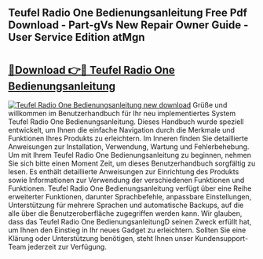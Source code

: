 ## Teufel Radio One Bedienungsanleitung Free Pdf Download - Part-gVs New Repair Owner Guide - User Service Edition atMgn

# <h2><a href="http://df07dg.blite.top/?on=Teufel+Radio+One+Bedienungsanleitung">🔗Download 👉🔴 Teufel Radio One Bedienungsanleitung</a></h2>

[![Teufel Radio One Bedienungsanleitung new download](https://i.imgur.com/lujVjoI.png)](http://df07dg.blite.top/?on=Teufel+Radio+One+Bedienungsanleitung)
Grüße und willkommen im Benutzerhandbuch für Ihr neu implementiertes System Teufel Radio One Bedienungsanleitung. Dieses Handbuch wurde speziell entwickelt, um Ihnen die einfache Navigation durch die Merkmale und Funktionen Ihres Produkts zu erleichtern. Im Inneren finden Sie detaillierte Anweisungen zur Installation, Verwendung, Wartung und Fehlerbehebung. Um mit Ihrem Teufel Radio One Bedienungsanleitung zu beginnen, nehmen Sie sich bitte einen Moment Zeit, um dieses Benutzerhandbuch sorgfältig zu lesen. Es enthält detaillierte Anweisungen zur Einrichtung des Produkts sowie Informationen zur Verwendung der verschiedenen Funktionen und Funktionen. Teufel Radio One Bedienungsanleitung verfügt über eine Reihe erweiterter Funktionen, darunter Sprachbefehle, anpassbare Einstellungen, Unterstützung für mehrere Sprachen und automatische Backups, auf die alle über die Benutzeroberfläche zugegriffen werden kann. Wir glauben, dass das Teufel Radio One BedienungsanleitungD seinen Zweck erfüllt hat, um Ihnen den Einstieg in Ihr neues Gadget zu erleichtern. Sollten Sie eine Klärung oder Unterstützung benötigen, steht Ihnen unser Kundensupport-Team jederzeit zur Verfügung.
